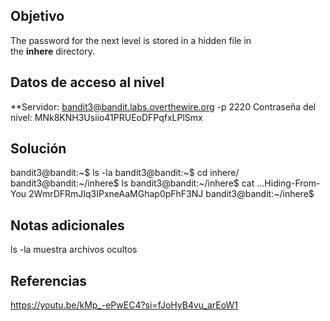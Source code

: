 
## Objetivo
The password for the next level is stored in a hidden file in the **inhere** directory.

## Datos de acceso al nivel
**Servidor: bandit3@bandit.labs.overthewire.org -p 2220
Contraseña del nivel: MNk8KNH3Usiio41PRUEoDFPqfxLPlSmx

## Solución
bandit3@bandit:~$ ls -la
bandit3@bandit:~$ cd inhere/
bandit3@bandit:~/inhere$ ls
bandit3@bandit:~/inhere$ cat ...Hiding-From-You
2WmrDFRmJIq3IPxneAaMGhap0pFhF3NJ
bandit3@bandit:~/inhere$
## Notas adicionales
ls -la muestra archivos ocultos
## Referencias
https://youtu.be/kMp_-ePwEC4?si=fJoHyB4vu_arEoW1


